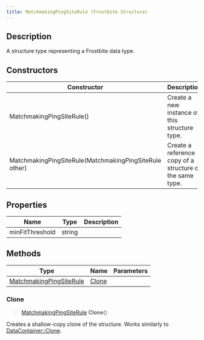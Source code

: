 ```yaml
---
title: MatchmakingPingSiteRule (Frostbite Structure)
---
```

## Description

A structure type representing a Frostbite data type.

## Constructors

| Constructor                                            | Description                                              |
| ------------------------------------------------------ | -------------------------------------------------------- |
| MatchmakingPingSiteRule()                              | Create a new instance of this structure type.            |
| MatchmakingPingSiteRule(MatchmakingPingSiteRule other) | Create a reference copy of a structure of the same type. |

## Properties

| Name            | Type   | Description |
| --------------- | ------ | ----------- |
| minFitThreshold | string |             |

## Methods

| Type                                               | Name            | Parameters |
| -------------------------------------------------- | --------------- | ---------- |
| [MatchmakingPingSiteRule](MatchmakingPingSiteRule) | [Clone](#clone) |            |

### Clone

> [MatchmakingPingSiteRule](MatchmakingPingSiteRule) **Clone**()

Creates a shallow-copy clone of the structure. Works similarly to [DataContainer::Clone](/vext/ref/cls/shr/datacontainer#clone).
